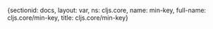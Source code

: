 {sectionid: docs, layout: var, ns: cljs.core, name: min-key, full-name: cljs.core/min-key,
  title: cljs.core/min-key}
